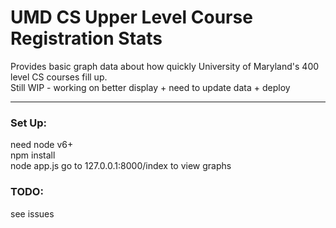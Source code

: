 # UMD CS Upper Level Course Registration Stats  
  
Provides basic graph data about how quickly University of Maryland's 400 level CS courses fill up.  
Still WIP - working on better display + need to update data + deploy  
  
--------------------------    
  
### Set Up:  
need node v6+  
npm install  
node app.js
go to 127.0.0.1:8000/index to view graphs

### TODO:  
see issues    

